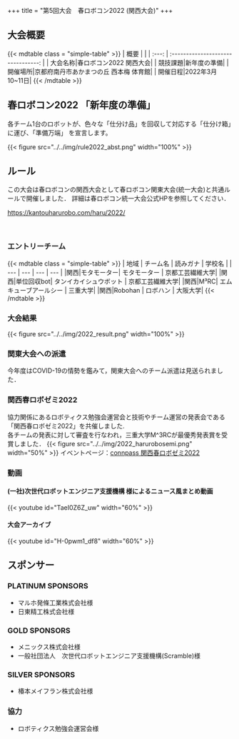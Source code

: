 +++
title = "第5回大会　春ロボコン2022 (関西大会)"
+++

## 大会概要

{{< mdtable class = "simple-table" >}}
| 概要 |  |
| :---: | :--------------------------------: |
| 大会名称|春ロボコン2022 関西大会|
| 競技課題|新年度の準備|
| 開催場所|京都府南丹市あかまつの丘 西本梅 体育館|
| 開催日程|2022年3月10~11日|
{{< /mdtable >}}


## 春ロボコン2022 「新年度の準備」

各チーム1台のロボットが、色々な「仕分け品」を回収して対応する「仕分け箱」に運び、「準備万端」 を宣言します。

{{< figure src="../../img/rule2022_abst.png" width="100%" >}}
 
## ルール

この大会は春ロボコンの関西大会として春ロボコン関東大会(統一大会)と共通ルールで開催しました．
詳細は春ロボコン統一大会公式HPを参照してください．

https://kantouharurobo.com/haru/2022/

<br>

### エントリーチーム

{{< mdtable class = "simple-table" >}}
| 地域 | チーム名 | 読みガナ | 学校名 |
| --- | --- | --- | --- |
|関西|モタモーター| モタモーター | 京都工芸繊維大学|
|関西|単位回収bot| タンイカイシュウボット | 京都工芸繊維大学|
|関西|M³RC| エムキューブアールシー | 三重大学|
|関西|Robohan | ロボハン | 大阪大学|
{{< /mdtable >}}

### 大会結果
{{< figure src="../../img/2022_result.png" width="100%" >}}

### 関東大会への派遣
今年度はCOVID-19の情勢を鑑みて，関東大会へのチーム派遣は見送られました．

### 関西春ロボゼミ2022
協力関係にあるロボティクス勉強会運営会と技術やチーム運営の発表会である「関西春ロボゼミ2022」を共催しました.  
各チームの発表に対して審査を行なわれ，三重大学M^3RCが最優秀発表賞を受賞しました．
{{< figure src="../../img/2022_harurobosemi.png" width="50%" >}}
イベントページ：[connpass 関西春ロボゼミ2022](https://robosemi.connpass.com/event/243527/)

### 動画

####  (一社)次世代ロボットエンジニア支援機構 様によるニュース風まとめ動画
{{< youtube id="TaeI0Z6Z_uw"  width="60%" >}}

#### 大会アーカイブ
{{< youtube id="H-0pwm1_df8"  width="60%" >}}


## スポンサー
### PLATINUM SPONSORS

- マルホ発條工業株式会社様
- 日東精工株式会社様

### GOLD SPONSORS

- メニックス株式会社様
- 一般社団法人　次世代ロボットエンジニア支援機構(Scramble)様

### SILVER SPONSORS

- 椿本メイフラン株式会社様

### 協力

- ロボティクス勉強会運営会様
